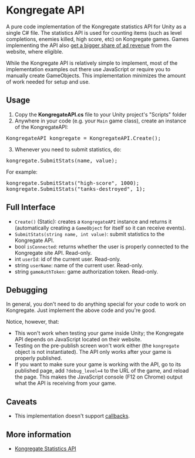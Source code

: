Kongregate API
==============

A pure code implementation of the Kongregate statistics API for Unity as a single C# file. The statistics API is used for counting items (such as level completions, enemies killed, high score, etc) on Kongregate games. Games implementing the API also [get a bigger share of ad revenue](http://www.kongregate.com/pages/help#ad-revenue-share-q-3) from the website, where eligible.

While the Kongregate API is relatively simple to implement, most of the implementation examples out there use JavaScript or require you to manually create GameObjects. This implementation minimizes the amount of work needed for setup and use.

Usage
-----

1. Copy the **KongregateAPI.cs** file to your Unity project's "Scripts" folder
2. Anywhere in your code (e.g. your `Main` game class), create an instance of the KongregateAPI:
<pre>KongregateAPI kongregate = KongregateAPI.Create();</pre>
3. Whenever you need to submit statistics, do:
<pre>kongregate.SubmitStats(name, value);</pre>
For example:
<pre>kongregate.SubmitStats("high-score", 1000);
kongregate.SubmitStats("tanks-destroyed", 1);</pre>


Full Interface
--------------

 * `Create()` (Static): creates a `KongregateAPI` instance and returns it (automatically creating a `GameObject` for itself so it can receive events).
 * `SubmitStats(string name, int value)`: submit statistics to the Kongregate API.
 * bool `isConnected`: returns whether the user is properly connected to the Kongregate site API. Read-only.
 * int `userId`: id of the current user. Read-only.
 * string `userName`: name of the current user. Read-only.
 * string `gameAuthToken`: game authorization token. Read-only.

Debugging
---------

In general, you don't need to do anything special for your code to work on Kongregate. Just implement the above code and you're good.

Notice, however, that:

 * This won't work when testing your game inside Unity; the Kongregate API depends on JavaScript located on their website.
 * Testing on the pre-publish screen won't work either (the `kongregate` object is not instantiated). The API only works after your game is properly published.
 * If you want to make sure your game is working with the API, go to its published page, add `?debug_level=4` to the URL of the game, and reload the page. This makes the JavaScript console (F12 on Chrome) output what the API is receiving from your game.

Caveats
-------

 * This implementation doesn't support [callbacks](http://developers.kongregate.com/docs/api-overview/unity-api).

More information
----------------

 * [Kongregate Statistics API](http://www.kongregate.com/developer_center/docs/en/statistics-api)
